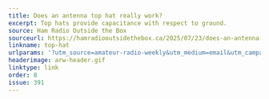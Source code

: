 ```yaml
---
title: Does an antenna top hat really work?
excerpt: Top hats provide capacitance with respect to ground.
source: Ham Radio Outside the Box
sourceurl: https://hamradiooutsidethebox.ca/2025/07/23/does-an-antenna-top-hat-really-work/
linkname: top-hat
urlparams: '?utm_source=amateur-radio-weekly&utm_medium=email&utm_campaign=newsletter'
headerimage: arw-header.gif
linktype: link
order: 8
issue: 391
---
```


